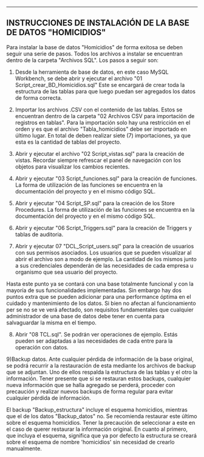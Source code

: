 -------------------------------------------------------------------------------------------------------------
INSTRUCCIONES DE INSTALACIÓN DE LA BASE DE DATOS "HOMICIDIOS"
-------------------------------------------------------------------------------------------------------------

Para instalar la base de datos "Homicidios" de forma exitosa se deben seguir una serie de pasos.
Todos los archivos a instalar se encuentran dentro de la carpeta "Archivos SQL". Los pasos a seguir son:

1) Desde la herramienta de base de datos, en este caso MySQL Workbench, se debe abrir y ejecutar el archivo 
   "01 Script_crear_BD_Homicidios.sql" Este se encargará de crear toda la estructura de las tablas para que luego 
   puedan ser agregados los datos de forma correcta.

2) Importar los archivos .CSV con el contenido de las tablas. Estos se encuentran dentro de la carpeta 
   "02 Archivos CSV para importación de registros en tablas". Para la importación solo hay una restricción en el 
   orden y es que el archivo "Tabla_homicidios" debe ser importado en último lugar. En total de deben realizar
   siete (7) importaciones, ya que esta es la cantidad de tablas del proyecto.

3) Abrir y ejecutar el archivo "02 Script_vistas.sql" para la creación de vistas. Recordar siempre refrescar 
   el panel de navegación con los objetos para visualizar los cambios recientes.

4) Abrir y ejecutar "03 Script_funciones.sql" para la creación de funciones. La forma de utilización de las 
   funciones se encuentra en la documentación del proyecto y en el mismo código SQL.

5) Abrir y ejecutar "04 Script_SP.sql" para la creación de los Store Procedures. La forma de utilización de 
   las funciones se encuentra en la documentación del proyecto y en el mismo código SQL.

6) Abrir y ejecutar "06 Script_Triggers.sql" para la creación de Triggers y tablas de auditoria.

7) Abrir y ejecutar 07 "DCL_Script_users.sql" para la creación de usuarios con sus permisos asociados. Los 
   usuarios que se pueden visualizar al abrir el archivo son a modo de ejemplo. La cantidad de los mismos junto 
   a sus credenciales dependerán de las necesidades de cada empresa u organismo que sea usuario del proyecto.

Hasta este punto ya se contará con una base totalmente funcional y con la mayoría de sus funcionalidades 
implementadas. Sin embargo hay dos puntos extra que se pueden adicionar para una performance óptima en el 
cuidado y mantenimiento de los datos. Si bien no afectan al funcionamiento per se no se ve verá afectado, son 
requisitos fundamentales que cualquier administrador de una base de datos debe tener en cuenta para salvaguardar 
la misma en el tiempo.


8) Abrir "08 TCL.sql". Se podrán ver operaciones de ejemplo. Estás pueden ser adaptadas a las necesidades de cada 
   entre para la operación con datos.

9)Backup datos. Ante cualquier pérdida de información de la base original, se podrá recurrir a la restauración de 
  esta mediante los archivos de backup que se adjuntan. Uno de ellos respalda la estructura de las tablas y el otro 
  la información. Tener presente que si se restauran estos backups, cualquier nueva información que se halla agregado 
  se perderá, proceder con precaución y realizar nuevos backups de forma regular para evitar cualquier pérdida de información.
  
  El backup "Backup_estructura" incluye el esquema homicidios, mientras que el de los datos "Backup_datos" no. Se recomienda
  restaurar este último sobre el esquema homicidios. Tener la precaución de seleccionar a este en el caso de querer restaurar
  la información original. En cuanto al primero, que incluya el esquema, significa que ya por defecto la estructura se creará 
  sobre el esquema de nombre 'homicidios' sin necesidad de crearlo manualmente.
